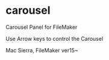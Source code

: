 # carousel
Carousel Panel for FileMaker

Use Arrow keys to control the Carousel

Mac Sierra, FileMaker ver15~

